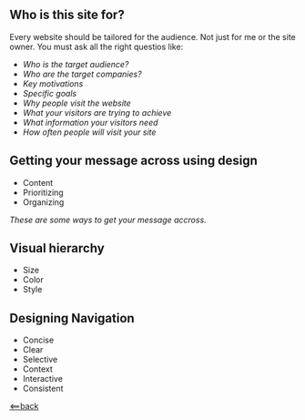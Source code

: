 


## **Who is this site for?**
Every website should be tailored for the audience. Not just for me or the site owner. You must ask all the right questios like: 
- *Who is the target audience?*
- *Who are the target companies?*
- *Key motivations* 
- *Specific goals*
- *Why people visit the website*
- *What your visitors are trying to achieve*
- *What information your visitors need*
- *How often people will visit your site*

## **Getting your message across using design**
- Content
- Prioritizing
- Organizing

*These are some ways to get your message accross.*

## **Visual hierarchy**
- Size
- Color
- Style

## **Designing Navigation**
- Concise
- Clear
- Selective
- Context
- Interactive
- Consistent







[<==back](README.md)
